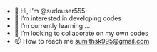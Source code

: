 - 👋 Hi, I’m @sudouser555
- 👀 I’m interested in developing codes
- 🌱 I’m currently learning ...
- 💞️ I’m looking to collaborate on my own codes
- 📫 How to reach me sumithsk995@gmail.com

<!---
sudouser555/sudouser555 is a ✨ special ✨ repository because its `README.md` (this file) appears on your GitHub profile.
You can click the Preview link to take a look at your changes.
--->
